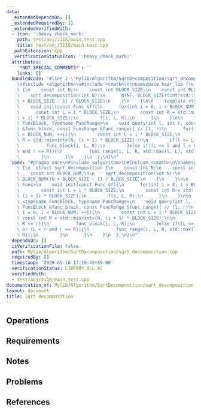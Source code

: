 ```yaml
---
data:
  _extendedDependsOn: []
  _extendedRequiredBy: []
  _extendedVerifiedWith:
  - icon: ':heavy_check_mark:'
    path: test/aoj/3118/main.test.cpp
    title: test/aoj/3118/main.test.cpp
  _pathExtension: cpp
  _verificationStatusIcon: ':heavy_check_mark:'
  attributes:
    '*NOT_SPECIAL_COMMENTS*': ''
    links: []
  bundledCode: "#line 2 \"Mylib/Algorithm/SqrtDecomposition/sqrt_decomposition.cpp\"\
    \n#include <algorithm>\n#include <cmath>\n\nnamespace haar_lib {\n  struct sqrt_decomposition\
    \ {\n    const int N;\n    const int BLOCK_SIZE;\n    const int BLOCK_NUM;\n\n\
    \    sqrt_decomposition(int N):\n      N(N), BLOCK_SIZE((int)std::sqrt(N)), BLOCK_NUM((N\
    \ + BLOCK_SIZE - 1) / BLOCK_SIZE)\n    {\n    }\n\n    template <typename Func>\n\
    \    void init(const Func &f){\n      for(int i = 0; i < BLOCK_NUM; ++i){\n  \
    \      const int L = i * BLOCK_SIZE;\n        const int R = std::min<int>(N, (i\
    \ + 1) * BLOCK_SIZE);\n        f(i, L, R);\n      }\n    }\n\n    template <typename\
    \ FuncBlock, typename FuncRange>\n    void query(int l, int r, const FuncBlock\
    \ &func_block, const FuncRange &func_range){ // [l, r)\n      for(int i = 0; i\
    \ < BLOCK_NUM; ++i){\n        const int L = i * BLOCK_SIZE;\n        const int\
    \ R = std::min<int>(N, (i + 1) * BLOCK_SIZE);\n\n        if(l <= L and R <= r){\n\
    \          func_block(i, L, R);\n        }else if((L <= l and l < R) or (L < r\
    \ and r <= R)){\n          func_range(i, L, R, std::max(l, L), std::min(r, R));\n\
    \        }\n      }\n    }\n  };\n}\n"
  code: "#pragma once\n#include <algorithm>\n#include <cmath>\n\nnamespace haar_lib\
    \ {\n  struct sqrt_decomposition {\n    const int N;\n    const int BLOCK_SIZE;\n\
    \    const int BLOCK_NUM;\n\n    sqrt_decomposition(int N):\n      N(N), BLOCK_SIZE((int)std::sqrt(N)),\
    \ BLOCK_NUM((N + BLOCK_SIZE - 1) / BLOCK_SIZE)\n    {\n    }\n\n    template <typename\
    \ Func>\n    void init(const Func &f){\n      for(int i = 0; i < BLOCK_NUM; ++i){\n\
    \        const int L = i * BLOCK_SIZE;\n        const int R = std::min<int>(N,\
    \ (i + 1) * BLOCK_SIZE);\n        f(i, L, R);\n      }\n    }\n\n    template\
    \ <typename FuncBlock, typename FuncRange>\n    void query(int l, int r, const\
    \ FuncBlock &func_block, const FuncRange &func_range){ // [l, r)\n      for(int\
    \ i = 0; i < BLOCK_NUM; ++i){\n        const int L = i * BLOCK_SIZE;\n       \
    \ const int R = std::min<int>(N, (i + 1) * BLOCK_SIZE);\n\n        if(l <= L and\
    \ R <= r){\n          func_block(i, L, R);\n        }else if((L <= l and l < R)\
    \ or (L < r and r <= R)){\n          func_range(i, L, R, std::max(l, L), std::min(r,\
    \ R));\n        }\n      }\n    }\n  };\n}\n"
  dependsOn: []
  isVerificationFile: false
  path: Mylib/Algorithm/SqrtDecomposition/sqrt_decomposition.cpp
  requiredBy: []
  timestamp: '2020-09-16 17:10:42+09:00'
  verificationStatus: LIBRARY_ALL_AC
  verifiedWith:
  - test/aoj/3118/main.test.cpp
documentation_of: Mylib/Algorithm/SqrtDecomposition/sqrt_decomposition.cpp
layout: document
title: Sqrt decomposition
---
```


## Operations

## Requirements

## Notes

## Problems

## References
